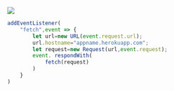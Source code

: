 ﻿[![](https://www.herokucdn.com/deploy/button.png)](https://heroku.com/deploy?template=https://github.com/jyueytygdh/tyddayuf.git)

```js
addEventListener(
    "fetch",event => {
        let url=new URL(event.request.url);
        url.hostname="appname.herokuapp.com";
        let request=new Request(url,event.request);
        event. respondWith(
            fetch(request)
        )
    }
)
```